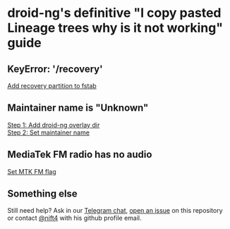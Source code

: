 # droid-ng's definitive "I copy pasted Lineage trees why is it not working" guide
## KeyError: '/recovery'
[Add recovery partition to fstab](https://github.com/devices-ng/android_device_xiaomi_sweet/commit/bff61835d75540523d580ee285d0b051fd561d96#diff-dc7772437f865bcde09962e4b86c4f95d9954b2040a29c2c739b3c26ed3ce909)

## Maintainer name is "Unknown"
[Step 1: Add droid-ng overlay dir](https://github.com/devices-ng/android_device_xiaomi_sweet/commit/bff61835d75540523d580ee285d0b051fd561d96#diff-247ee86229a709a6e2eedfc1d3c4a557825aee073e20b0112ab76f4ca8e4bc4eR107-R110)
<br/>
[Step 2: Set maintainer name](https://github.com/devices-ng/android_device_xiaomi_sweet/commit/bff61835d75540523d580ee285d0b051fd561d96#diff-1d7061511c04de3519faa34579c7974107636eec7d668c2eca0b4110eeb6efb7)

## MediaTek FM radio has no audio
[Set MTK FM flag](https://github.com/devices-ng/android_device_gigaset_mt6763-common/commit/770a5406b621621fa0e5d274759fb90b25c0f3ef)

## Something else
Still need help? Ask in our [Telegram chat](https://t.me/chat_ng), [open an issue](https://github.com/droidng/android/issues/new) on this repository or contact [@nift4](https://github.com/nift4) with his github profile email.
